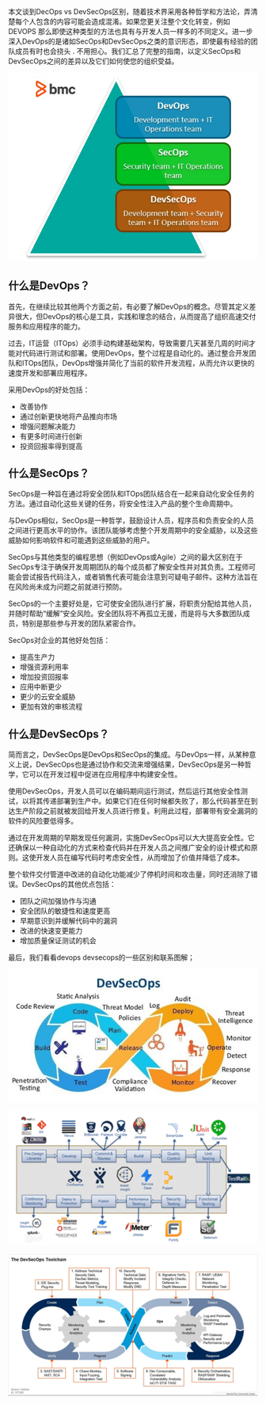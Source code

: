 本文谈到DecOps vs DevSecOps区别，随着技术界采用各种哲学和方法论，弄清楚每个人包含的内容可能会造成混淆。如果您更关注整个文化转变，例如DEVOPS 那么即使这种类型的方法也具有与开发人员一样多的不同定义。进一步深入DevOps的是诸如SecOps和DevSecOps之类的意识形态，即使最有经验的团队成员有时也会挠头 . 不用担心。我们汇总了完整的指南，以定义SecOps和DevSecOps之间的差异以及它们如何使您的组织受益。

![img](./assert/do1_GEZh8YEQ4IywyIURmmnw.png)



## 什么是DevOps？

首先，在继续比较其他两个方面之前，有必要了解DevOps的概念。尽管其定义差异很大，但DevOps的核心是工具，实践和理念的结合，从而提高了组织高速交付服务和应用程序的能力。

过去，IT运营（ITOps）必须手动构建基础架构，导致需要几天甚至几周的时间才能对代码进行测试和部署。使用DevOps，整个过程是自动化的。通过整合开发团队和ITOps团队，DevOps增强并简化了当前的软件开发流程，从而允许以更快的速度开发和部署应用程序。

采用DevOps的好处包括：

- 改善协作
- 通过创新更快地将产品推向市场
- 增强问题解决能力
- 有更多时间进行创新
- 投资回报率得到提高

## 什么是SecOps？

SecOps是一种旨在通过将安全团队和ITOps团队结合在一起来自动化安全任务的方法。通过自动化这些关键的任务，将安全性注入产品的整个生命周期中。

与DevOps相似，SecOps是一种哲学，鼓励设计人员，程序员和负责安全的人员之间进行更高水平的协作。该团队能够考虑整个开发周期中的安全威胁，以及这些威胁如何影响软件和可能遇到这些威胁的用户。

SecOps与其他类型的编程思想（例如DevOps或Agile）之间的最大区别在于SecOps专注于确保开发周期团队的每个成员都了解安全性并对其负责。工程师可能会尝试报告代码注入，或者销售代表可能会注意到可疑电子邮件。这种方法旨在在风险尚未成为问题之前就进行预防。

SecOps的一个主要好处是，它可使安全团队进行扩展，将职责分配给其他人员，并随时帮助“缓解”安全风险。安全团队将不再孤立无援，而是将与大多数团队成员，特别是那些参与开发的团队紧密合作。

SecOps对企业的其他好处包括：

- 提高生产力
- 增强资源利用率
- 增加投资回报率
- 应用中断更少
- 更少的云安全威胁
- 更加有效的审核流程

## 什么是DevSecOps？

简而言之，DevSecOps是DevOps和SecOps的集成。与DevOps一样，从某种意义上说，DevSecOps也是通过协作和交流来增强结果，DevSecOps是另一种哲学，它可以在开发过程中促进在应用程序中构建安全性。

使用DevSecOps，开发人员可以在编码期间运行测试，然后运行其他安全性测试，以将其传递部署到生产中。如果它们在任何时候都失败了，那么代码甚至在到达生产阶段之前就被发回给开发人员进行修复。利用此过程，部署带有安全漏洞的软件的风险要低得多。

通过在开发周期的早期发现任何漏洞，实施DevSecOps可以大大提高安全性。它还确保以一种自动化的方式来检查代码并在开发人员之间推广安全的设计模式和原则。这使开发人员在编写代码时考虑安全性，从而增加了价值并降低了成本。

整个软件交付管道中改进的自动化功能减少了停机时间和攻击量，同时还消除了错误。DevSecOps的其他优点包括：

- 团队之间加强协作与沟通
- 安全团队的敏捷性和速度更高
- 早期意识到并缓解代码中的漏洞
- 改进的快速变更能力
- 增加质量保证测试的机会



最后，我们看看devops devsecops的一些区别和联系图解；

![img](./assert/do1_dywSMPq6eymjfnMIwSSy.png)

![img](./assert/do1_J8bUuNflun6q2xgPIQgg.png)



![img](./assert/do1_Gq1leZEaBiLtQemcgAPh.png)